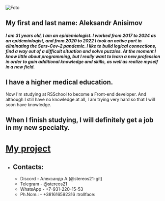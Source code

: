 ![Foto](../Image.jpg "Фотография")

## **My first and last name: Aleksandr Anisimov**

#### *I am 31 years old, I am an epidemiologist. I worked from 2017 to 2024 as an epidemiologist, and from 2020 to 2022 I took an active part in eliminating the Sars-Cov-2 pandemic. I like to build logical connections, find a way out of a difficult situation and solve puzzles. At the moment I know little about programming, but I really want to learn a new profession in order to gain additional knowledge and skills, as well as realize myself in a new field.*
## I have a higher medical education.
Now I'm studying at RSSchool to become a Front-end developer. And although I still have no knowledge at all, I am trying very hard so that I will soon have knowledge.

## **When I finish studying, I will definitely get a job in my new specialty.**

# [My project](https://stereos21-git.github.io/rsschool-cv/cv)

 - ## Contacts:
    - Discord - Александр А.(@stereos21-git)
    - Telegram - @stereos21
    - WhatsApp - +7-931-220-15-53
    - Ph.Nom.: - +381616592316
:trollface:
>